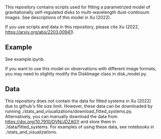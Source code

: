 This repository contains scripts used for fitting a parametrized model of gravitationally self-regulated disks to multi-wavelength dust-continuum images. See descriptions of this model in Xu (2022).

If you use scripts and data in this repository, please cite Xu (2022, https://arxiv.org/abs/2203.00941).

## Example
See example.ipynb.

If you want to use this model on observations with different image formats, you may need to slightly modify the DiskImage class in disk_model.py.

## Data
This repository does not contain the data for fitted systems in Xu (2022) due to github's file size limit. However, these data can be downloaded by running ./stats_and_visualizations/download_fitted_systems.py. Alternatively, you can manually download the data from https://doi.org/10.7910/DVN/JDZAGY and store them in ./data/fitted_systems. For examples of using these data, see notebooks in ./stats_and_visualizations.
